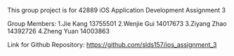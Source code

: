This group project is for 42889 iOS Application Development Assignment 3

Group Members:
1.Jie Kang 13755501
2.Wenjie Gui 14017673
3.Ziyang Zhao 14392726
4.Zheng Yuan 14003863

Link for Github Repository:
https://github.com/slds157/ios_assignment_3

